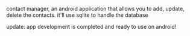 contact manager, an android application that allows you to add, update, delete the contacts.
it'll use sqlite to handle the database

update: app development is completed and ready to use on android!


